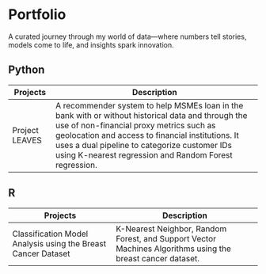 # Portfolio
A curated journey through my world of data—where numbers tell stories, models come to life, and insights spark innovation. 

## Python
| Projects      | Description     |
|-----------------|---------------|
| Project LEAVES| A recommender system to help MSMEs loan in the bank with or without historical data and through the use of non-financial proxy metrics such as geolocation and access to financial institutions. It uses a dual pipeline to categorize customer IDs using K-nearest regression and Random Forest regression. |

## R
| Projects      | Description     |
|-----------------|---------------|
| Classification Model Analysis using the Breast Cancer Dataset| K-Nearest Neighbor, Random Forest, and Support Vector Machines Algorithms using the breast cancer dataset.|



